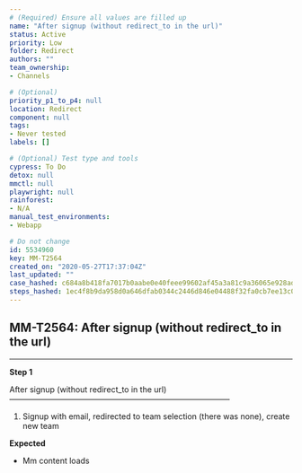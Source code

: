 ```yaml
---
# (Required) Ensure all values are filled up
name: "After signup (without redirect_to in the url)"
status: Active
priority: Low
folder: Redirect
authors: ""
team_ownership: 
- Channels

# (Optional)
priority_p1_to_p4: null
location: Redirect
component: null
tags: 
- Never tested
labels: []

# (Optional) Test type and tools
cypress: To Do
detox: null
mmctl: null
playwright: null
rainforest: 
- N/A
manual_test_environments: 
- Webapp

# Do not change
id: 5534960
key: MM-T2564
created_on: "2020-05-27T17:37:04Z"
last_updated: ""
case_hashed: c684a8b418fa7017b0aabe0e40feee99602af45a3a81c9a36065e928ad69a7ce4682539344f0ffa39a52e48ec57674b8
steps_hashed: 1ec4f8b9da958d0a646dfab0344c2446d846e04488f32fa0cb7ee13c0af2f98116bce8f124656c24224bfb5902519fce
---
```


<!-- (Auto-generated) Based on frontmatter's "key" and "name" -->

## MM-T2564: After signup (without redirect_to in the url)

---

**Step 1**

After signup (without redirect\_to in the url)\
————————————————————————————

1. Signup with email, redirected to team selection (there was none), create new team

**Expected**

- Mm content loads
